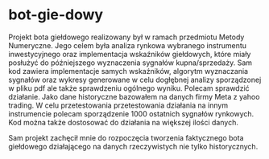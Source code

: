 # bot-gie-dowy

Projekt bota giełdowego realizowany był w ramach przedmiotu Metody Numeryczne. Jego celem była analiza rynkowa wybranego instrumentu inwestycyjnego oraz implementacja wskaźników giełdowych, które miały posłużyć do późniejszego wyznaczenia sygnałów kupna/sprzedaży. Sam kod zawiera implementacje samych wskaźników, algorytm wyznaczania sygnałów oraz wykresy generowane w celu dogłębnej analizy sporządzonej w pliku pdf ale także sprawdzeniu ogólnego wyniku. Polecam sprawdzić działanie. Jako dane historyczne bazowałem na danych firmy Meta z yahoo trading. W celu przetestowania przetestowania działania na innym instrumencie polecam sporządzenie 1000 ostatnich sygnałów rynkowych. Kod można także dostosować do działania na większej ilości danych. 

Sam projekt zachęcił mnie do rozpoczęcia tworzenia faktycznego bota giełdowego działającego na danych rzeczywistych nie tylko historycznych. 
